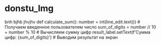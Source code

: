 # donstu_lmg
bnh bjhb jhvjhv
def calculate_sum():
    number = int(line_edit.text()) # Получаем введенное пользователем число
    sum_of_digits = number // 10 + number % 10 # Вычисляем сумму цифр
    result_label.setText(f'Сумма цифр: {sum_of_digits}') # Выводим результат на экран
